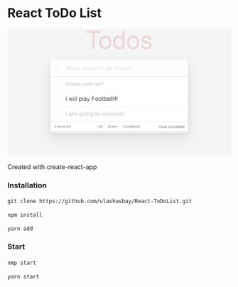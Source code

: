 # React ToDo List

![ToDoList](/img/ToDoList.png)

Created with create-react-app

### Installation
``` git clone https://github.com/ulashasbay/React-ToDoList.git ```

``` npm install ```

``` yarn add ```

### Start
``` nmp start ```

``` yarn start ```

